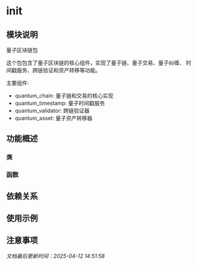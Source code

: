 # __init__

## 模块说明
量子区块链包

这个包包含了量子区块链的核心组件，实现了量子链、量子交易、量子纠缠、
时间戳服务、跨链验证和资产转移等功能。

主要组件:
- quantum_chain: 量子链和交易的核心实现
- quantum_timestamp: 量子时间戳服务
- quantum_validator: 跨链验证器
- quantum_asset: 量子资产转移器

## 功能概述

### 类


### 函数


## 依赖关系

## 使用示例

## 注意事项

*文档最后更新时间：2025-04-12 14:51:58*